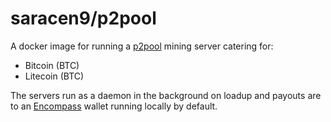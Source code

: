# saracen9/p2pool
A docker image for running a [p2pool](http://p2pool.in) mining server catering for:

- Bitcoin (BTC)
- Litecoin (BTC)

The servers run as a daemon in the background on loadup and payouts are to an [Encompass](https://github.com/mazaclub/encompass) wallet running locally by default.
